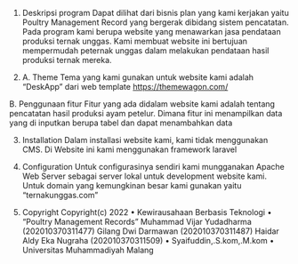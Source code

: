 1.	Deskripsi program 
Dapat dilihat dari bisnis plan yang kami kerjakan yaitu Poultry Management Record yang bergerak dibidang sistem pencatatan.
Pada program kami berupa website yang menawarkan jasa pendataan produksi ternak unggas.
Kami membuat website ini bertujuan mempermudah peternak unggas dalam melakukan pendataan hasil produksi ternak mereka.

2.	A. Theme
Tema yang kami gunakan untuk website kami adalah “DeskApp” dari web template https://themewagon.com/

B. Penggunaan fitur
Fitur yang ada didalam website kami adalah tentang pencatatan hasil produksi ayam petelur. Dimana fitur ini menampilkan data yang di inputkan berupa tabel dan dapat menambahkan data

3.	Installation
Dalam installasi website kami, kami tidak menggunakan CMS. Di Website ini kami menggunakan framework laravel 

4.	Configuration 
Untuk configurasinya sendiri kami mungganakan Apache Web Server sebagai server lokal untuk development website kami. Untuk domain yang kemungkinan besar kami gunakan yaitu  “ternakunggas.com”

5.	Copyright
Copyright(c) 2022
•	Kewirausahaan Berbasis Teknologi
•	“Poultry Management Records”
Muhammad Vijar Yudadharma (202010370311477)
Gilang Dwi Darmawan (202010370311487)
Haidar Aldy Eka Nugraha (202010370311509)
•	Syaifuddin,.S.kom,.M.kom
•	Universitas Muhammadiyah Malang
